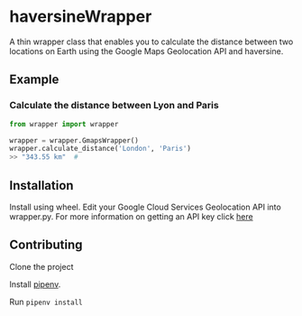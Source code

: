 # haversineWrapper
A thin wrapper class that enables you to calculate the distance between two locations on Earth using the Google Maps Geolocation API and haversine.

## Example

### Calculate the distance between Lyon and Paris
```python
from wrapper import wrapper 

wrapper = wrapper.GmapsWrapper()
wrapper.calculate_distance('London', 'Paris')
>> "343.55 km"  # 
```

## Installation
Install using wheel. 
Edit your Google Cloud Services Geolocation API into wrapper.py. For more information on getting an API key click [here](https://developers.google.com/maps/documentation/javascript/get-api-key)

## Contributing

Clone the project

Install [pipenv](https://github.com/pypa/pipenv).

Run `pipenv install`
